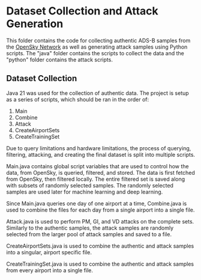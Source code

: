 # Dataset Collection and Attack Generation
This folder contains the code for collecting authentic ADS-B samples from the [OpenSky Network](https://opensky-network.org/) as well as generating attack samples using Python scripts.
The "java" folder contains the scripts to collect the data and the "python" folder contains the attack scripts.
## Dataset Collection
Java 21 was used for the collection of authentic data. 
The project is setup as a series of scripts, which should be ran in the order of:
1. Main
2. Combine
3. Attack
4. CreateAirportSets
5. CreateTrainingSet

Due to query limitations and hardware limitations, the process of querying, filtering, attacking, and creating the final dataset is split into multiple scripts.

Main.java contains global script variables that are used to control how the data, from OpenSky, is queried, filtered, and stored. The data is first fetched from OpenSky, then filtered locally. The entire filtered set is saved along with subsets of randomly selected samples. The randomly selected samples are used later for machine learning and deep learning.

Since Main.java queries one day of one airport at a time, Combine.java is used to combine the files for each day from a single airport into a single file.

Attack.java is used to perform PM, GI, and VD attacks on the complete sets. Similarly to the authentic samples, the attack samples are randomly selected from the larger pool of attack samples and saved to a file.

CreateAirportSets.java is used to combine the authentic and attack samples into a singular, airport specific file.

CreateTrainingSet.java is used to combine the authentic and attack samples from every airport into a single file.

